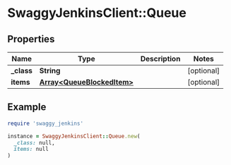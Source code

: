 # SwaggyJenkinsClient::Queue

## Properties

| Name | Type | Description | Notes |
| ---- | ---- | ----------- | ----- |
| **_class** | **String** |  | [optional] |
| **items** | [**Array&lt;QueueBlockedItem&gt;**](QueueBlockedItem.md) |  | [optional] |

## Example

```ruby
require 'swaggy_jenkins'

instance = SwaggyJenkinsClient::Queue.new(
  _class: null,
  items: null
)
```

